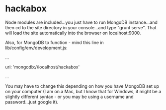 hackabox
========
Node modules are included...you just have to run MongoDB instance...and then cd to the site directory in your console...and type "grunt serve". That will load the site automatically into the browser on localhost:9000.

Also, for MongoDB to function - mind this line in lib/config/env/development.js:

...

uri: 'mongodb://localhost/hackabox'

...

You may have to change this depending on how you have MongoDB set up on your computer (I am on a Mac, but I know that for Windows, it might be a slightly different syntax - or you may be using a username and password...just google it).
